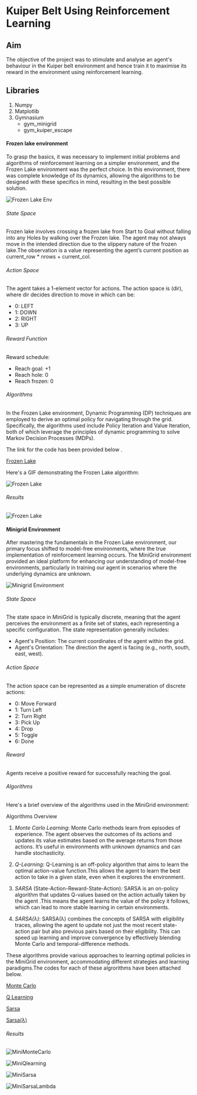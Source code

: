 # Kuiper Belt Using Reinforcement Learning


## Aim
The objective of the project was to stimulate and analyse an agent's behaviour in the Kuiper belt environment and hence train it to maximise its reward in the environment using reinforcement learning.


## Libraries
1. Numpy
2. Matplotlib
3. Gymnasium
   - gym_minigrid
   - gym_kuiper_escape

#### Frozen lake environment
To grasp the basics, it was necessary to implement initial problems and algorithms of reinforcement learning on a simpler environment, and the Frozen Lake environment was the perfect choice. In this environment, there was complete knowledge of its dynamics, allowing the algorithms to be designed with these specifics in mind, resulting in the best possible solution.

![Frozen Lake Env](Images/Frozen_Lake.png)

###### State Space
Frozen lake involves crossing a frozen lake from Start to Goal without falling into any Holes by walking over the Frozen lake. The agent may not always move in the intended direction due to the slippery nature of the frozen lake.The observation is a value representing the agent’s current position as current_row * nrows + current_col.

###### Action Space
The agent takes a 1-element vector for actions. The action space is (dir), where dir decides direction to move in which can be:
   - 0: LEFT
   - 1: DOWN
   - 2: RIGHT
   - 3: UP

###### Reward Function
Reward schedule:
   - Reach goal: +1
   - Reach hole: 0
   - Reach frozen: 0

###### Algorithms
In the Frozen Lake environment, Dynamic Programming (DP) techniques are employed to derive an optimal policy for navigating through the grid. Specifically, the algorithms used include Policy Iteration and Value Iteration, both of which leverage the principles of dynamic programming to solve Markov Decision Processes (MDPs).

The link for the code has been provided below .

[Frozen Lake](Codes/my_Frozen_Lake.py)




Here's a GIF demonstrating the Frozen Lake algorithm:

![Frozen Lake](Gifs/Frozen_Lake_gif.gif)



###### Results
![Frozen Lake](Images/FrozenLake.png)






#### Minigrid Environment
After mastering the fundamentals in the Frozen Lake environment, our primary focus shifted to model-free environments, where the true implementation of reinforcement learning occurs. The MiniGrid environment provided an ideal platform for enhancing our understanding of model-free environments, particularly in training our agent in scenarios where the underlying dynamics are unknown.

![Minigrid Environment](Images/minigr.png)

###### State Space
The state space in MiniGrid is typically discrete, meaning that the agent perceives the environment as a finite set of states, each representing a specific configuration. The state representation generally includes:

   - Agent's Position: The current coordinates of the agent within the grid.
   - Agent's Orientation: The direction the agent is facing (e.g., north, south, east, west).


###### Action Space
The action space can be represented as a simple enumeration of discrete actions:

   - 0: Move Forward
   - 1: Turn Left
   - 2: Turn Right
   - 3: Pick Up
   - 4: Drop
   - 5: Toggle
   - 6: Done

###### Reward
Agents receive a positive reward for successfully reaching the goal.


###### Algorithms
Here's a brief overview of the algorithms used in the MiniGrid environment:

Algorithms Overview
1. *Monte Carlo Learning*:
Monte Carlo methods learn from episodes of experience. The agent observes the outcomes of its actions and updates its value estimates based on the average returns from those actions. It’s useful in environments with unknown dynamics and can handle stochasticity.


2. *Q-Learning*:
Q-Learning is an off-policy algorithm that aims to learn the optimal action-value function.This allows the agent to learn the best action to take in a given state, even when it explores the environment.


3. *SARSA* (State-Action-Reward-State-Action):
SARSA is an on-policy algorithm that updates Q-values based on the action actually taken by the agent .This means the agent learns the value of the policy it follows, which can lead to more stable learning in certain environments.


4. *SARSA(λ)*:
SARSA(λ) combines the concepts of SARSA with eligibility traces, allowing the agent to update not just the most recent state-action pair but also previous pairs based on their eligibility. This can speed up learning and improve convergence by effectively blending Monte Carlo and temporal-difference methods.

These algorithms provide various approaches to learning optimal policies in the MiniGrid environment, accommodating different strategies and learning paradigms.The codes for each of these algrorithms have been attached below.

[Monte Carlo](https://github.com/AarushSinha07/Kuiper_Belt/blob/main/Codes/Minigrid/MCminigrid.py)

[Q Learning](https://github.com/AarushSinha07/Kuiper_Belt/blob/main/Codes/Minigrid/QlearnMini.py)

[Sarsa](https://github.com/AarushSinha07/Kuiper_Belt/blob/main/Codes/Minigrid/sarsa.py)

[Sarsa(λ)](https://github.com/AarushSinha07/Kuiper_Belt/blob/main/Codes/Minigrid/sarsalambda.py)



###### Results 

![MiniMonteCarlo](Images/Monte%Carlo.png)

![MiniQlearning](Images/QLEARNING.png)

![MiniSarsa](Images/SARSA.png)

![MiniSarsaLambda](Images/SARSA_LAMBDA.png)
